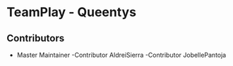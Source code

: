 # TeamPlay - Queentys

## Contributors

- Master Maintainer
-Contributor AldreiSierra
-Contributor JobellePantoja

